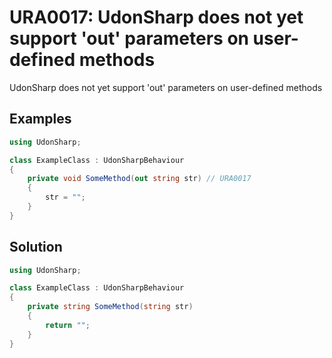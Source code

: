 # URA0017: UdonSharp does not yet support 'out' parameters on user-defined methods

UdonSharp does not yet support 'out' parameters on user-defined methods

## Examples

```csharp
using UdonSharp;

class ExampleClass : UdonSharpBehaviour
{
    private void SomeMethod(out string str) // URA0017
    {
        str = "";
    }
}
```

## Solution

```csharp
using UdonSharp;

class ExampleClass : UdonSharpBehaviour
{
    private string SomeMethod(string str)
    {
        return "";
    }
}
```
